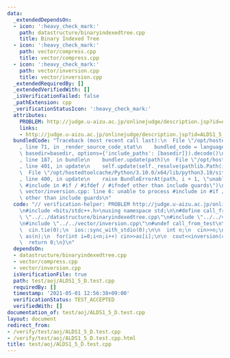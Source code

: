 ```yaml
---
data:
  _extendedDependsOn:
  - icon: ':heavy_check_mark:'
    path: datastructure/binaryindexedtree.cpp
    title: Binary Indexed Tree
  - icon: ':heavy_check_mark:'
    path: vector/compress.cpp
    title: vector/compress.cpp
  - icon: ':heavy_check_mark:'
    path: vector/inversion.cpp
    title: vector/inversion.cpp
  _extendedRequiredBy: []
  _extendedVerifiedWith: []
  _isVerificationFailed: false
  _pathExtension: cpp
  _verificationStatusIcon: ':heavy_check_mark:'
  attributes:
    PROBLEM: http://judge.u-aizu.ac.jp/onlinejudge/description.jsp?id=ALDS1_5_D
    links:
    - http://judge.u-aizu.ac.jp/onlinejudge/description.jsp?id=ALDS1_5_D
  bundledCode: "Traceback (most recent call last):\n  File \"/opt/hostedtoolcache/Python/3.10.0/x64/lib/python3.10/site-packages/onlinejudge_verify/documentation/build.py\"\
    , line 71, in _render_source_code_stat\n    bundled_code = language.bundle(stat.path,\
    \ basedir=basedir, options={'include_paths': [basedir]}).decode()\n  File \"/opt/hostedtoolcache/Python/3.10.0/x64/lib/python3.10/site-packages/onlinejudge_verify/languages/cplusplus.py\"\
    , line 187, in bundle\n    bundler.update(path)\n  File \"/opt/hostedtoolcache/Python/3.10.0/x64/lib/python3.10/site-packages/onlinejudge_verify/languages/cplusplus_bundle.py\"\
    , line 401, in update\n    self.update(self._resolve(pathlib.Path(included), included_from=path))\n\
    \  File \"/opt/hostedtoolcache/Python/3.10.0/x64/lib/python3.10/site-packages/onlinejudge_verify/languages/cplusplus_bundle.py\"\
    , line 400, in update\n    raise BundleErrorAt(path, i + 1, \"unable to process\
    \ #include in #if / #ifdef / #ifndef other than include guards\")\nonlinejudge_verify.languages.cplusplus_bundle.BundleErrorAt:\
    \ vector/inversion.cpp: line 6: unable to process #include in #if / #ifdef / #ifndef\
    \ other than include guards\n"
  code: "// verification-helper: PROBLEM http://judge.u-aizu.ac.jp/onlinejudge/description.jsp?id=ALDS1_5_D\n\
    \n#include <bits/stdc++.h>\nusing namespace std;\n\n#define call_from_test\n#include\
    \ \"../../datastructure/binaryindexedtree.cpp\"\n#include \"../../vector/compress.cpp\"\
    \n#include \"../../vector/inversion.cpp\"\n#undef call_from_test\n\nsigned main(){\n\
    \  cin.tie(0);\n  ios::sync_with_stdio(0);\n\n  int n;\n  cin>>n;\n\n  vector<int>\
    \ as(n);\n  for(int i=0;i<n;i++) cin>>as[i];\n\n  cout<<inversion(compressed(as))<<endl;\n\
    \  return 0;\n}\n"
  dependsOn:
  - datastructure/binaryindexedtree.cpp
  - vector/compress.cpp
  - vector/inversion.cpp
  isVerificationFile: true
  path: test/aoj/ALDS1_5_D.test.cpp
  requiredBy: []
  timestamp: '2021-05-01 12:56:38+09:00'
  verificationStatus: TEST_ACCEPTED
  verifiedWith: []
documentation_of: test/aoj/ALDS1_5_D.test.cpp
layout: document
redirect_from:
- /verify/test/aoj/ALDS1_5_D.test.cpp
- /verify/test/aoj/ALDS1_5_D.test.cpp.html
title: test/aoj/ALDS1_5_D.test.cpp
---
```

